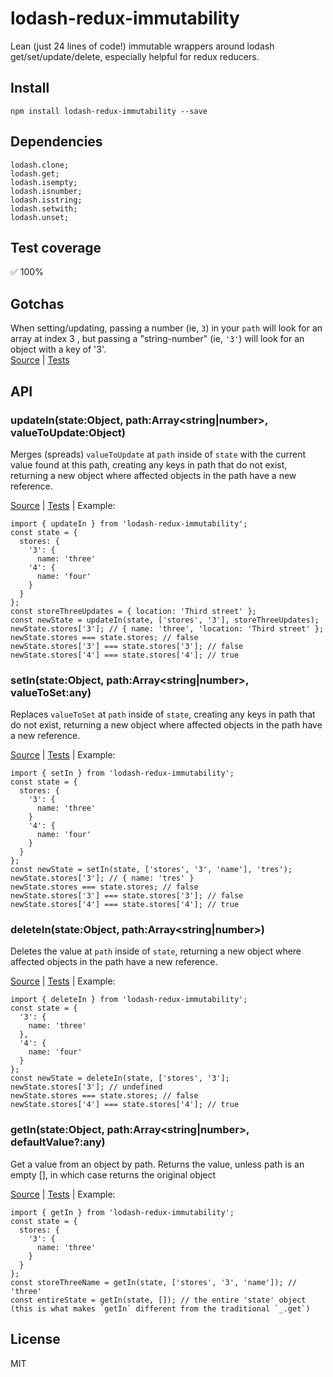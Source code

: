 # lodash-redux-immutability
Lean (just 24 lines of code!) immutable wrappers around lodash get/set/update/delete, especially helpful for redux reducers.


## Install
```
npm install lodash-redux-immutability --save
```


## Dependencies
```
lodash.clone;
lodash.get;
lodash.isempty;
lodash.isnumber;
lodash.isstring;
lodash.setwith;
lodash.unset;
```


## Test coverage
✅ 100%


## Gotchas
When setting/updating, passing a number (ie, `3`) in your `path` will look for an array at index 3 , but passing a "string-number" (ie, `'3'`) will look for an object with a key of '3'.
<br/>
[Source](https://github.com/sarink/lodash-redux-immutability/blob/master/src/lodash-redux-immutability/lodash-redux-immutability.ts#L21)
|
[Tests](https://github.com/sarink/lodash-redux-immutability/blob/master/src/tests/updateIn-tests.ts#L87-L204)


## API
### updateIn(state:Object, path:Array<string|number>, valueToUpdate:Object)
Merges (spreads) `valueToUpdate` at `path` inside of `state` with the current value found at this path, creating any keys in path that do not exist, returning a new object where affected objects in the path have a new reference.

[Source](https://github.com/sarink/lodash-redux-immutability/blob/master/src/lodash-redux-immutability/lodash-redux-immutability.ts#L27)
|
[Tests](https://github.com/sarink/lodash-redux-immutability/blob/master/src/tests/updateIn-tests.ts)
|
Example:
```
import { updateIn } from 'lodash-redux-immutability';
const state = {
  stores: {
    '3': {
      name: 'three'
    '4': {
      name: 'four'
    }
  }
};
const storeThreeUpdates = { location: 'Third street' };
const newState = updateIn(state, ['stores', '3'], storeThreeUpdates);
newState.stores['3']; // { name: 'three', 'location: 'Third street' };
newState.stores === state.stores; // false
newState.stores['3'] === state.stores['3']; // false
newState.stores['4'] === state.stores['4']; // true
```


### setIn(state:Object, path:Array<string|number>, valueToSet:any)
Replaces `valueToSet` at `path` inside of `state`, creating any keys in path that do not exist, returning a new object where affected objects in the path have a new reference.

[Source](https://github.com/sarink/lodash-redux-immutability/blob/master/src/lodash-redux-immutability/lodash-redux-immutability.ts#L17)
|
[Tests](https://github.com/sarink/lodash-redux-immutability/blob/master/src/tests/setIn-tests.ts)
|
Example:
```
import { setIn } from 'lodash-redux-immutability';
const state = {
  stores: {
    '3': {
      name: 'three'
    }
    '4': {
      name: 'four'
    }
  }
};
const newState = setIn(state, ['stores', '3', 'name'], 'tres');
newState.stores['3']; // { name: 'tres' }
newState.stores === state.stores; // false
newState.stores['3'] === state.stores['3']; // false
newState.stores['4'] === state.stores['4']; // true
```


### deleteIn(state:Object, path:Array<string|number>)
Deletes the value at `path` inside of `state`, returning a new object where affected objects in the path have a new reference.

[Source](https://github.com/sarink/lodash-redux-immutability/blob/master/src/lodash-redux-immutability/lodash-redux-immutability.ts#L34)
|
[Tests](https://github.com/sarink/lodash-redux-immutability/blob/master/src/tests/deleteIn-tests.ts)
|
Example:
```
import { deleteIn } from 'lodash-redux-immutability';
const state = {
  '3': {
    name: 'three'
  },
  '4': {
    name: 'four'
  }
};
const newState = deleteIn(state, ['stores', '3'];
newState.stores['3']; // undefined
newState.stores === state.stores; // false
newState.stores['4'] === state.stores['4']; // true
```


### getIn(state:Object, path:Array<string|number>, defaultValue?:any)
Get a value from an object by path. Returns the value, unless path is an empty [], in which case returns the original object

[Source](https://github.com/sarink/lodash-redux-immutability/blob/master/src/lodash-redux-immutability/lodash-redux-immutability.ts#L13)
|
[Tests](https://github.com/sarink/lodash-redux-immutability/blob/master/src/tests/getIn-tests.ts)
|
Example:
```
import { getIn } from 'lodash-redux-immutability';
const state = {
  stores: {
    '3': {
      name: 'three'
    }
  }
};
const storeThreeName = getIn(state, ['stores', '3', 'name']); // 'three'
const entireState = getIn(state, []); // the entire 'state' object (this is what makes `getIn` different from the traditional `_.get`)
```

## License
MIT
